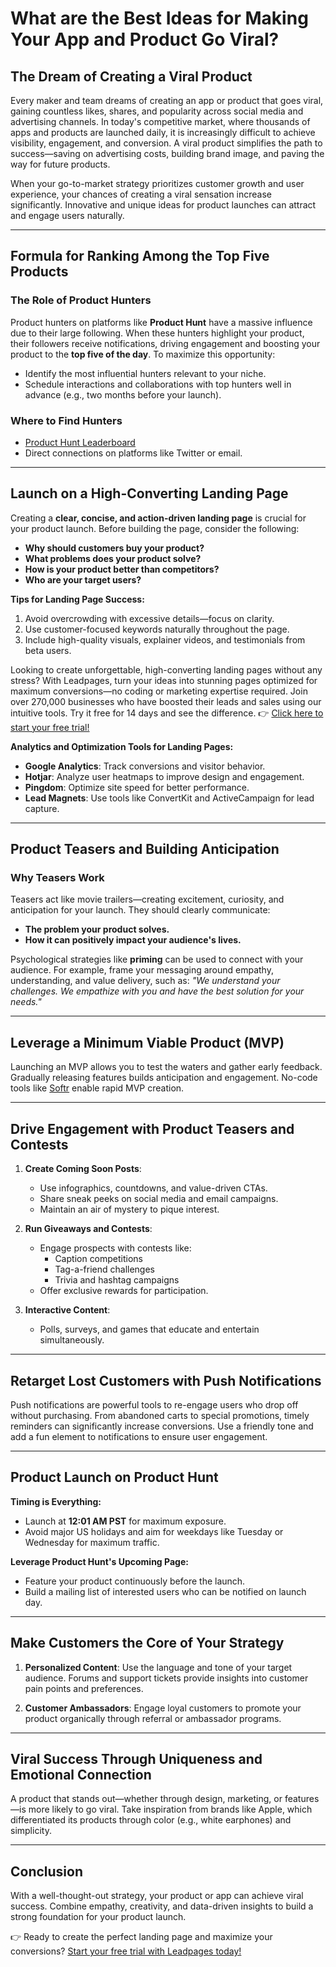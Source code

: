 # What are the Best Ideas for Making Your App and Product Go Viral?

## The Dream of Creating a Viral Product

Every maker and team dreams of creating an app or product that goes viral, gaining countless likes, shares, and popularity across social media and advertising channels. In today's competitive market, where thousands of apps and products are launched daily, it is increasingly difficult to achieve visibility, engagement, and conversion. A viral product simplifies the path to success—saving on advertising costs, building brand image, and paving the way for future products.

When your go-to-market strategy prioritizes customer growth and user experience, your chances of creating a viral sensation increase significantly. Innovative and unique ideas for product launches can attract and engage users naturally.

---

## Formula for Ranking Among the Top Five Products

### The Role of Product Hunters
Product hunters on platforms like **Product Hunt** have a massive influence due to their large following. When these hunters highlight your product, their followers receive notifications, driving engagement and boosting your product to the **top five of the day**. To maximize this opportunity:
- Identify the most influential hunters relevant to your niche.
- Schedule interactions and collaborations with top hunters well in advance (e.g., two months before your launch).

### Where to Find Hunters
- [Product Hunt Leaderboard](https://upvote-bell.com/leaderboard)
- Direct connections on platforms like Twitter or email.

---

## Launch on a High-Converting Landing Page

Creating a **clear, concise, and action-driven landing page** is crucial for your product launch. Before building the page, consider the following:
- **Why should customers buy your product?**
- **What problems does your product solve?**
- **How is your product better than competitors?**
- **Who are your target users?**

**Tips for Landing Page Success:**
1. Avoid overcrowding with excessive details—focus on clarity.
2. Use customer-focused keywords naturally throughout the page.
3. Include high-quality visuals, explainer videos, and testimonials from beta users.

Looking to create unforgettable, high-converting landing pages without any stress? With Leadpages, turn your ideas into stunning pages optimized for maximum conversions—no coding or marketing expertise required. Join over 270,000 businesses who have boosted their leads and sales using our intuitive tools. Try it free for 14 days and see the difference. 👉 [Click here to start your free trial!](https://bit.ly/LEadPages)

**Analytics and Optimization Tools for Landing Pages:**
- **Google Analytics**: Track conversions and visitor behavior.
- **Hotjar**: Analyze user heatmaps to improve design and engagement.
- **Pingdom**: Optimize site speed for better performance.
- **Lead Magnets**: Use tools like ConvertKit and ActiveCampaign for lead capture.

---

## Product Teasers and Building Anticipation

### Why Teasers Work
Teasers act like movie trailers—creating excitement, curiosity, and anticipation for your launch. They should clearly communicate:
- **The problem your product solves.**
- **How it can positively impact your audience's lives.**

Psychological strategies like **priming** can be used to connect with your audience. For example, frame your messaging around empathy, understanding, and value delivery, such as:
*"We understand your challenges. We empathize with you and have the best solution for your needs."*

---

## Leverage a Minimum Viable Product (MVP)

Launching an MVP allows you to test the waters and gather early feedback. Gradually releasing features builds anticipation and engagement. No-code tools like [Softr](https://bit.ly/LEadPages) enable rapid MVP creation.

---

## Drive Engagement with Product Teasers and Contests

1. **Create Coming Soon Posts**:
   - Use infographics, countdowns, and value-driven CTAs.
   - Share sneak peeks on social media and email campaigns.
   - Maintain an air of mystery to pique interest.

2. **Run Giveaways and Contests**:
   - Engage prospects with contests like:
     - Caption competitions
     - Tag-a-friend challenges
     - Trivia and hashtag campaigns
   - Offer exclusive rewards for participation.

3. **Interactive Content**:
   - Polls, surveys, and games that educate and entertain simultaneously.

---

## Retarget Lost Customers with Push Notifications

Push notifications are powerful tools to re-engage users who drop off without purchasing. From abandoned carts to special promotions, timely reminders can significantly increase conversions. Use a friendly tone and add a fun element to notifications to ensure user engagement.

---

## Product Launch on Product Hunt

**Timing is Everything:**
- Launch at **12:01 AM PST** for maximum exposure.
- Avoid major US holidays and aim for weekdays like Tuesday or Wednesday for maximum traffic.

**Leverage Product Hunt's Upcoming Page:**
- Feature your product continuously before the launch.
- Build a mailing list of interested users who can be notified on launch day.

---

## Make Customers the Core of Your Strategy

1. **Personalized Content**:
   Use the language and tone of your target audience. Forums and support tickets provide insights into customer pain points and preferences.

2. **Customer Ambassadors**:
   Engage loyal customers to promote your product organically through referral or ambassador programs.

---

## Viral Success Through Uniqueness and Emotional Connection

A product that stands out—whether through design, marketing, or features—is more likely to go viral. Take inspiration from brands like Apple, which differentiated its products through color (e.g., white earphones) and simplicity.

---

## Conclusion

With a well-thought-out strategy, your product or app can achieve viral success. Combine empathy, creativity, and data-driven insights to build a strong foundation for your product launch.

👉 Ready to create the perfect landing page and maximize your conversions? [Start your free trial with Leadpages today!](https://bit.ly/LEadPages)

